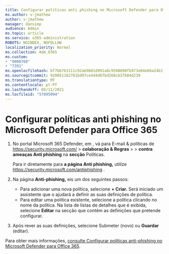 ```yaml
---
title: Configurar políticas anti phishing no Microsoft Defender para Office 365
ms.author: v-jmathew
author: v-jmathew
manager: dansimp
audience: Admin
ms.topic: article
ms.service: o365-administration
ROBOTS: NOINDEX, NOFOLLOW
localization_priority: Normal
ms.collection: Adm_O365
ms.custom:
- "9000760"
- "7391"
ms.openlocfilehash: bf7b6763111c92ab9b01d991a8c9598890fb973e04e66a24b1f21863e11e2d91
ms.sourcegitcommit: 920051182781bd97ce4d4d6fbd268cb37b84d239
ms.translationtype: MT
ms.contentlocale: pt-PT
ms.lasthandoff: 08/11/2021
ms.locfileid: "57895094"
---
```

# <a name="set-up-anti-phishing-policies-in-microsoft-defender-for-office-365"></a>Configurar políticas anti phishing no Microsoft Defender para Office 365

1. No portal Microsoft 365 Defender, em , vá para E-mail & políticas de <https://security.microsoft.com/>  \> **colaboração & Regras** \>  \> **contra ameaças Anti phishing** na **secção** Políticas.

   Para ir diretamente para **a página Anti phishing,** utilize <https://security.microsoft.com/antiphishing> .

2. Na página **Anti-phishing,** eis um dos seguintes passos:
   - Para adicionar uma nova política, selecione **+ Criar.** Será iniciado um assistente que o ajudará a definir as suas definições de política.
   - Para editar uma política existente, selecione a política clicando no nome da política. Na lista de listas de detalhes que é exibida, selecione **Editar** na secção que contém as definições que pretende configurar.

3. Após rever as suas definições,  selecione Submeter (novo) ou **Guardar** (editar).

Para obter mais informações, [consulte Configurar políticas anti-phishing no Microsoft Defender para Office 365](https://docs.microsoft.com/microsoft-365/security/office-365-security/configure-mdo-anti-phishing-policies).
